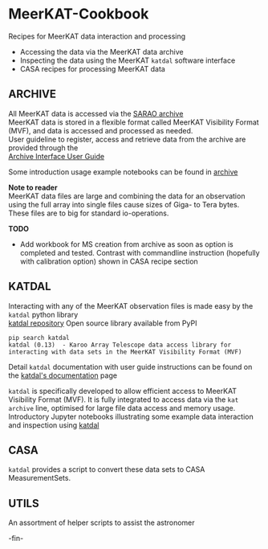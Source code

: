 # MeerKAT-Cookbook
Recipes for MeerKAT data interaction and processing
* Accessing the data via the MeerKAT data archive
* Inspecting the data using the MeerKAT `katdal` software interface
* CASA recipes for processing MeerKAT data


## ARCHIVE
All MeerKAT data is accessed via the [SARAO archive](https://archive.sarao.ac.za/)     
MeerKAT data is stored in a flexible format called MeerKAT Visibility Format (MVF), and data is accessed and processed as needed.    
User guideline to register, access and retrieve data from the archive are provided through the      
[Archive Interface User Guide](https://archive.sarao.ac.za/statics/Archive_Interface_User_Guide.pdf)

Some introduction usage example notebooks can be found in 
[archive](https://github.com/ska-sa/MeerKAT-Cookbook/tree/master/archive)

**Note to reader**    
MeerKAT data files are large and combining the data for an observation using the full array into single files cause sizes of Giga- to Tera bytes.
These files are to big for standard io-operations.     

**TODO**
* Add workbook for MS creation from archive as soon as option is completed and tested.
Contrast with commandline instruction (hopefully with calibration option) shown in CASA recipe section


## KATDAL
Interacting with any of the MeerKAT observation files is made easy by the `katdal` python library   
[katdal repository](https://github.com/ska-sa/katdal)
Open source library available from PyPI
```
pip search katdal
katdal (0.13)  - Karoo Array Telescope data access library for interacting with data sets in the MeerKAT Visibility Format (MVF)
```
Detail `katdal` documentation with user guide instructions can be found on the [katdal's documentation](https://katdal.readthedocs.io/en/latest/index.html) page

`katdal` is specifically developed to allow efficient access to MeerKAT Visibility Format (MVF). It is fully integrated to access data via the `kat archive` line, optimised for large file data access and memory usage. 
Introductory Jupyter notebooks illustrating some example data interaction and inspection using 
[katdal](https://github.com/ska-sa/MeerKAT-Cookbook/tree/master/katdal)


## CASA
`katdal` provides a script to convert these data sets to CASA MeasurementSets.


## UTILS
An assortment of helper scripts to assist the astronomer

 -fin-
